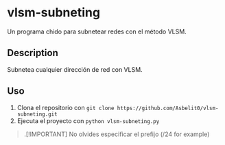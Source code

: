 # vlsm-subneting
Un programa chido para subnetear redes con el método VLSM.

## Description
Subnetea cualquier dirección de red con VLSM.

## Uso
1. Clona el repositorio con `git clone https://github.com/Asbelit0/vlsm-subneting.git`
2. Ejecuta el proyecto con `python vlsm-subneting.py`
   
> .[!IMPORTANT]
No olvides especificar el prefijo (/24 for example)
